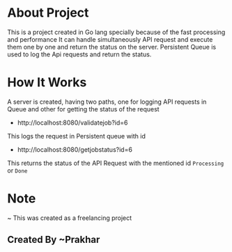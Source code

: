 # About Project

This is a project created in Go lang specially because of the fast processing and performance
It can handle simultaneously API request and execute them one by one and return the status on the server.
Persistent Queue is used to log the Api requests and return the status.

# How It Works

A server is created, having two paths, one for logging API requests in Queue and other for getting the status of the request

* http://localhost:8080/validatejob?id=6

This logs the request in Persistent queue with id

* http://localhost:8080/getjobstatus?id=6

This returns the status of the API Request with the mentioned id `Processing` or `Done`

# Note

~ This was created as a freelancing project

## Created By ~Prakhar